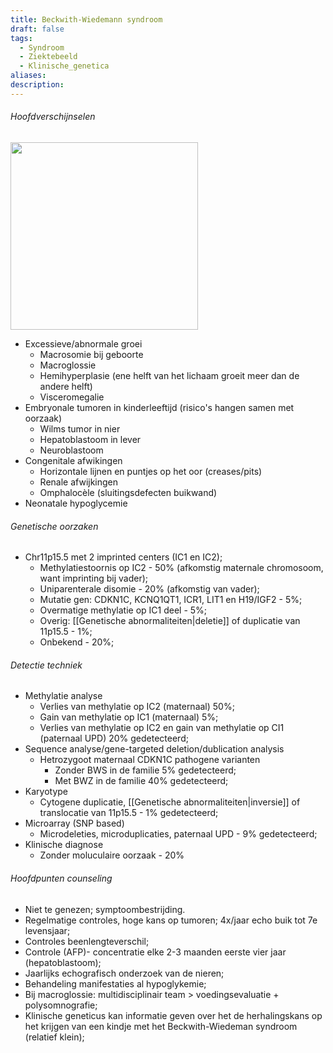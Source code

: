 ```yaml
---
title: Beckwith-Wiedemann syndroom
draft: false
tags:
  - Syndroom
  - Ziektebeeld
  - Klinische_genetica
aliases: 
description:
---
```


###### Hoofdverschijnselen
<img width="300px" src="https://i.imgur.com/vtI1nuj.png"></img>

- Excessieve/abnormale groei
	- Macrosomie bij geboorte
	- Macroglossie 
	- Hemihyperplasie (ene helft van het lichaam groeit meer dan de andere helft)
	- Visceromegalie
- Embryonale tumoren in kinderleeftijd (risico's hangen samen met oorzaak)
	- Wilms tumor in nier
	- Hepatoblastoom in lever
	- Neuroblastoom
- Congenitale afwikingen
	- Horizontale lijnen en puntjes op het oor (creases/pits)
	- Renale afwijkingen
	- Omphalocèle (sluitingsdefecten buikwand)
- Neonatale hypoglycemie
###### Genetische oorzaken
- Chr11p15.5 met 2 imprinted centers (IC1 en IC2);
	- Methylatiestoornis op IC2 - 50% (afkomstig maternale chromosoom, want imprinting bij vader);
	- Uniparenterale disomie - 20% (afkomstig van vader);
	- Mutatie gen: CDKN1C, KCNQ1QT1, ICR1, LIT1 en H19/IGF2 - 5%;
	- Overmatige methylatie op IC1 deel - 5%;
	- Overig: [[Genetische abnormaliteiten|deletie]] of duplicatie van 11p15.5 - 1%;
	- Onbekend - 20%;
###### Detectie techniek
- Methylatie analyse
	- Verlies van methylatie op IC2 (maternaal) 50%;
	- Gain van methylatie op IC1 (maternaal) 5%;
	- Verlies van methylatie op IC2 en gain van methylatie op CI1 (paternaal UPD) 20% gedetecteerd;
- Sequence analyse/gene-targeted deletion/dublication analysis
	- Hetrozygoot maternaal CDKN1C pathogene varianten
		- Zonder BWS in de familie 5% gedetecteerd;
		- Met BWZ in de familie 40% gedetecteerd;
- Karyotype 
	- Cytogene duplicatie, [[Genetische abnormaliteiten|inversie]] of translocatie van 11p15.5 - 1% gedetecteerd; 
- Microarray (SNP based)
	- Microdeleties, microduplicaties, paternaal UPD - 9% gedetecteerd;
- Klinische diagnose
	- Zonder moluculaire oorzaak - 20%
###### Hoofdpunten counseling
- Niet te genezen; symptoombestrijding.
- Regelmatige controles, hoge kans op tumoren; 4x/jaar echo buik tot 7e levensjaar;
- Controles beenlengteverschil;
- Controle (AFP)- concentratie elke 2-3 maanden eerste vier jaar (hepatoblastoom);
- Jaarlijks echografisch onderzoek van de nieren;
- Behandeling manifestaties al hypoglykemie;
- Bij macroglossie: multidisciplinair team > voedingsevaluatie + polysomnografie;
- Klinische geneticus kan informatie geven over het de herhalingskans op het krijgen van een kindje met het Beckwith-Wiedeman syndroom (relatief klein);